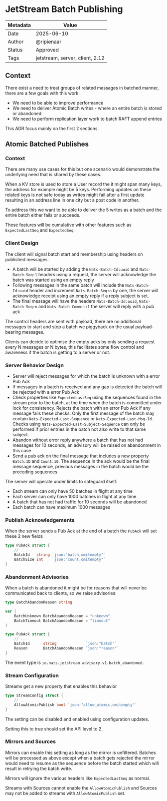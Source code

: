 # JetStream Batch Publishing

| Metadata | Value                           |
|----------|---------------------------------|
| Date     | 2025-06-10                      |
| Author   | @ripienaar                      |
| Status   | Approved                        |
| Tags     | jetstream, server, client, 2.12 |

## Context

There exist a need to treat groups of related messages in batched manner, there are a few goals with this work:

 * We need to be able to improve performance
 * We need to deliver Atomic Batch writes - where an entire batch is stored or abandoned
 * We need to perform replication layer work to batch RAFT append entries

This ADR focus mainly on the first 2 sections.

## Atomic Batched Publishes

### Context 

There are many use cases for this but one scenario would demonstrate the underlying need that is shared by these cases.

When a KV store is used to store a User record the it might span many keys, the address for example might be 5 keys. Performing updates on these related keys is not safe today as writes might fail after a first update resulting in an address line in one city but a post code in another.

To address this we want to be able to deliver the 5 writes as a batch and the entire batch either fails or succeeds.

These features will be cumulative with other features such as `ExpectedLastSeq` and `ExpectedSeq`.

### Client Design

The client will signal batch start and membership using headers on published messages.

 * A batch will be started by adding the `Nats-Batch-Id:uuid` and `Nats-Batch-Seq:1` headers using a request, the server will acknowledge the batch was started using an empty reply
 * Following messages in the same batch will include the `Nats-Batch-Id:uuid` header and increment `Nats-Batch-Seq:n` by one, the server will acknowledge receipt using an empty reply if a reply subject is set.
 * The final message will have the headers `Nats-Batch-Id:uuid`, `Nats-Batch-Seq:n` and `Nats-Batch-Commit:1` the server will reply with a pub ack

The control headers are sent with payload, there are no additional messages to start and stop a batch we piggyback on the usual payload-bearing messages.

Clients can decide to optimise the empty acks by only sending a request every N messages or N bytes, this facilitates some flow control and awareness if the batch is getting to a server or not.

### Server Behavior Design

 * Server will reject messages for which the batch is unknown with a error Pub Ack
 * If messages in a batch is received and any gap is detected the batch will be rejected with a error Pub Ack
 * Check properties like `ExpectedLastSeq` using the sequences found in the stream prior to the batch, at the time when the batch is committed under lock for consistency. Rejects the batch with an error Pub Ack if any message fails these checks. Only the first message of the batch may contain `Nats-Expected-Last-Sequence` or `Nats-Expected-Last-Msg-Id`. Checks using `Nats-Expected-Last-Subject-Sequence` can only be performed if prior entries in the batch not also write to that same subject.
 * Abandon without error reply anywhere a batch that has not had messages for 10 seconds, an advisory will be raised on abandonment in this case
 * Send a pub ack on the final message that includes a new property `Batch:ID` and `Count:10`. The sequence in the ack would be the final message sequence, previous messages in the batch would be the preceding sequences

The server will operate under limits to safeguard itself:

 * Each stream can only have 50 batches in flight at any time
 * Each server can only have 1000 batches in flight at any time
 * A batch that has not had traffic for 10 seconds will be abandoned
 * Each batch can have maximum 1000 messages

### Publish Acknowledgements

When the server sends a Pub Ack at the end of a batch the `PubAck` will set these 2 new fields

```go
type PubAck struct {
	// ...
	BatchId   string `json:"batch,omitempty"`
	BatchSize int    `json:"count,omitempty"`
}
```

### Abandonment Advisories

When a batch is abandoned it might be for reasons that will never be communicated back to clients, so we raise advisories:

```go
type BatchAbandonReason string

var (
	BatchUnknown BatchAbandonReason = "unknown"
	BatchTimeout BatchAbandonReason = "timeout"
)

type PubAck struct {
	// ...
	BatchId      string             `json:"batch"`
	Reason       BatchAbandonReason `json:"reason"`
}
```

The event type is `io.nats.jetstream.advisory.v1.batch_abandoned`.

### Stream Configuration

Streams get a new property that enables this behavior

```go
type StreamConfig struct {
	// ...
	AllowAtomicPublish bool `json:"allow_atomic,omitempty"`
}
```

The setting can be disabled and enabled using configuration updates.

Setting this to true should set the API level to 2.

### Mirrors and Sources

Mirrors can enable this setting as long as the mirror is unfiltered. Batches will be processed as above except when a batch gets rejected the mirror would need to resume as the sequence before the batch started which will result in retrying the batch write. 

Mirrors will ignore the various headers like `ExpectedLastSeq` as normal.

Streams with Sources cannot enable the `AllowAtomicPublish` and Sources may not be added to streams with `AllowAtomicPublish` set. 